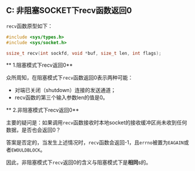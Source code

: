 ## C: 非阻塞SOCKET下recv函数返回0

`recv`函数原型如下：

```c
#include <sys/types.h>
#include <sys/socket.h>

ssize_t recv(int sockfd, void *buf, size_t len, int flags);
```

** 1.阻塞模式下recv返回0**

众所周知，在阻塞模式下`recv`函数返回0表示两种可能：

* 对端已关闭（shutdown）连接的发送通道；
* recv函数的第三个输入参数len的值是0。

** 2.非阻塞模式下recv返回0**

主要的疑问是：如果调用`recv`函数接收时本地socket的接收缓冲区尚未收到任何数据，是否也会返回0？

答案是否定的，当发生上述情况时，`recv`函数会返回-1，且`errno`被置为`EAGAIN`或者`EWOULDBLOCK`。

因此，非阻塞模式下`recv`返回0的含义与阻塞模式下是**相同**s的。

